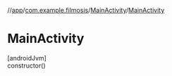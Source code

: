 //[app](../../../index.md)/[com.example.filmosis](../index.md)/[MainActivity](index.md)/[MainActivity](-main-activity.md)

# MainActivity

[androidJvm]\
constructor()
